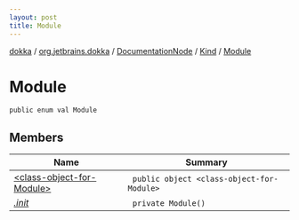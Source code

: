 ```yaml
---
layout: post
title: Module
---
```

[dokka](../../../../index.md) / [org.jetbrains.dokka](../../../index.md) / [DocumentationNode](../../index.md) / [Kind](../index.md) / [Module](index.md)

# Module

```
public enum val Module
```
## Members
| Name | Summary |
|------|---------|
|[&lt;class-object-for-Module&gt;](_class-object-for-Module_/index.md)|&nbsp;&nbsp;`public object <class-object-for-Module>`<br>|
|[*.init*](_init_.md)|&nbsp;&nbsp;`private Module()`<br>|
